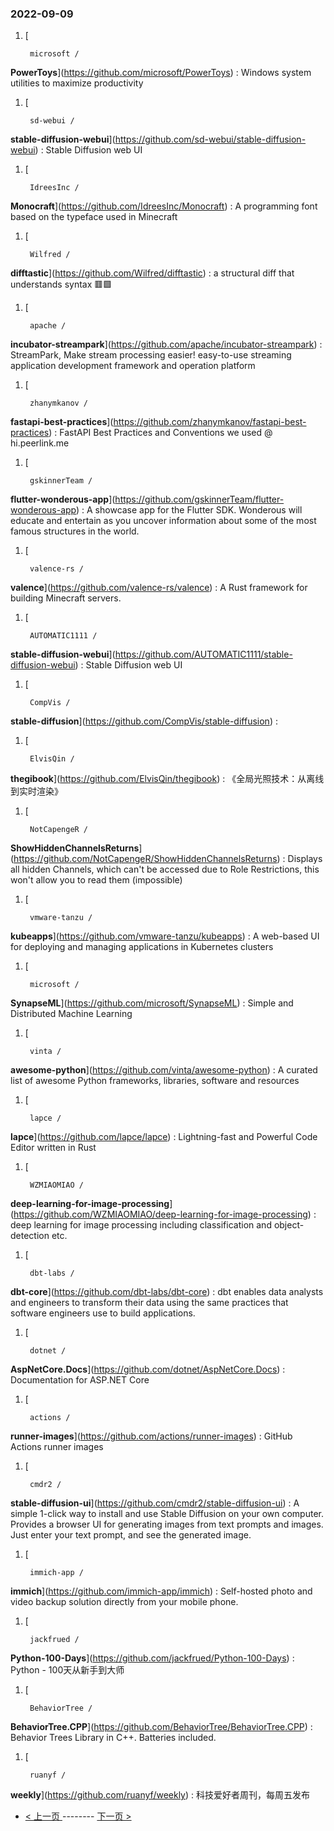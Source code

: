 ### 2022-09-09 
1. [
    

        microsoft /
**PowerToys**](https://github.com/microsoft/PowerToys) : Windows system utilities to maximize productivity
1. [
    

        sd-webui /
**stable-diffusion-webui**](https://github.com/sd-webui/stable-diffusion-webui) : Stable Diffusion web UI
1. [
    

        IdreesInc /
**Monocraft**](https://github.com/IdreesInc/Monocraft) : A programming font based on the typeface used in Minecraft
1. [
    

        Wilfred /
**difftastic**](https://github.com/Wilfred/difftastic) : a structural diff that understands syntax 🟥🟩
1. [
    

        apache /
**incubator-streampark**](https://github.com/apache/incubator-streampark) : StreamPark, Make stream processing easier! easy-to-use streaming application development framework and operation platform
1. [
    

        zhanymkanov /
**fastapi-best-practices**](https://github.com/zhanymkanov/fastapi-best-practices) : FastAPI Best Practices and Conventions we used @ hi.peerlink.me
1. [
    

        gskinnerTeam /
**flutter-wonderous-app**](https://github.com/gskinnerTeam/flutter-wonderous-app) : A showcase app for the Flutter SDK. Wonderous will educate and entertain as you uncover information about some of the most famous structures in the world.
1. [
    

        valence-rs /
**valence**](https://github.com/valence-rs/valence) : A Rust framework for building Minecraft servers.
1. [
    

        AUTOMATIC1111 /
**stable-diffusion-webui**](https://github.com/AUTOMATIC1111/stable-diffusion-webui) : Stable Diffusion web UI
1. [
    

        CompVis /
**stable-diffusion**](https://github.com/CompVis/stable-diffusion) : 
1. [
    

        ElvisQin /
**thegibook**](https://github.com/ElvisQin/thegibook) : 《全局光照技术：从离线到实时渲染》
1. [
    

        NotCapengeR /
**ShowHiddenChannelsReturns**](https://github.com/NotCapengeR/ShowHiddenChannelsReturns) : Displays all hidden Channels, which can't be accessed due to Role Restrictions, this won't allow you to read them (impossible)
1. [
    

        vmware-tanzu /
**kubeapps**](https://github.com/vmware-tanzu/kubeapps) : A web-based UI for deploying and managing applications in Kubernetes clusters
1. [
    

        microsoft /
**SynapseML**](https://github.com/microsoft/SynapseML) : Simple and Distributed Machine Learning
1. [
    

        vinta /
**awesome-python**](https://github.com/vinta/awesome-python) : A curated list of awesome Python frameworks, libraries, software and resources
1. [
    

        lapce /
**lapce**](https://github.com/lapce/lapce) : Lightning-fast and Powerful Code Editor written in Rust
1. [
    

        WZMIAOMIAO /
**deep-learning-for-image-processing**](https://github.com/WZMIAOMIAO/deep-learning-for-image-processing) : deep learning for image processing including classification and object-detection etc.
1. [
    

        dbt-labs /
**dbt-core**](https://github.com/dbt-labs/dbt-core) : dbt enables data analysts and engineers to transform their data using the same practices that software engineers use to build applications.
1. [
    

        dotnet /
**AspNetCore.Docs**](https://github.com/dotnet/AspNetCore.Docs) : Documentation for ASP.NET Core
1. [
    

        actions /
**runner-images**](https://github.com/actions/runner-images) : GitHub Actions runner images
1. [
    

        cmdr2 /
**stable-diffusion-ui**](https://github.com/cmdr2/stable-diffusion-ui) : A simple 1-click way to install and use Stable Diffusion on your own computer. Provides a browser UI for generating images from text prompts and images. Just enter your text prompt, and see the generated image.
1. [
    

        immich-app /
**immich**](https://github.com/immich-app/immich) : Self-hosted photo and video backup solution directly from your mobile phone.
1. [
    

        jackfrued /
**Python-100-Days**](https://github.com/jackfrued/Python-100-Days) : Python - 100天从新手到大师
1. [
    

        BehaviorTree /
**BehaviorTree.CPP**](https://github.com/BehaviorTree/BehaviorTree.CPP) : Behavior Trees Library in C++. Batteries included.
1. [
    

        ruanyf /
**weekly**](https://github.com/ruanyf/weekly) : 科技爱好者周刊，每周五发布 

- [ < 上一页 ](https://github.com/able8/github-trending-daily-record/blob/master/2022-09-08.md) -------- [ 下一页 > ](https://github.com/able8/github-trending-daily-record/blob/master/2022-09-10.md)